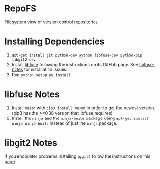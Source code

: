 RepoFS
======
Filesystem view of version control repositories

Installing Dependencies
=======================

1. `apt-get install git python-dev python libfuse-dev python-pip libgit2-dev`
2. Install [libfuse](https://github.com/libfuse/libfuse) following
the instructions on its GitHub page. See [libfuse-notes](#libfuse-notes)
for installation issues.
3. Run `python setup.py install`

libfuse Notes
==================

1. Install `meson` with `pip3 install meson` in order to get the
newest version. (pip3 has the >=0.38 version that libfuse requires)
2. Install the `ninja` and the `ninja-build` package using
`apt-get install ninja ninja-build` instead of just the `ninja` package.

libgit2 Notes
=============

If you encounter problems installing `pygit2` follow the instructions
on this [page](https://gist.github.com/bendavis78/3157948).
